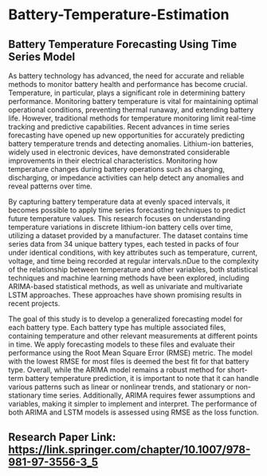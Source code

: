 # Battery-Temperature-Estimation

## Battery Temperature Forecasting Using Time Series Model

As battery technology has advanced, the need for accurate and reliable methods to monitor battery health and performance has become crucial. Temperature, in particular, plays a significant role in determining battery performance. Monitoring battery temperature is vital for maintaining optimal operational conditions, preventing thermal runaway, and extending battery life. However, traditional methods for temperature monitoring limit real-time tracking and predictive capabilities. Recent advances in time series forecasting have opened up new opportunities for accurately predicting battery temperature trends and detecting anomalies. Lithium-ion batteries, widely used in electronic devices, have demonstrated considerable improvements in their electrical characteristics. Monitoring how temperature changes during battery operations such as charging, discharging, or impedance activities can help detect any anomalies and reveal patterns over time. 

By capturing battery temperature data at evenly spaced intervals, it becomes possible to apply time series forecasting techniques to predict future temperature values. This research focuses on understanding temperature variations in discrete lithium-ion battery cells over time, utilizing a dataset provided by a manufacturer. The dataset contains time series data from 34 unique battery types, each tested in packs of four under identical conditions, with key attributes such as temperature, current, voltage, and time being recorded at regular intervals.nDue to the complexity of the relationship between temperature and other variables, both statistical techniques and machine learning methods have been explored, including ARIMA-based statistical methods, as well as univariate and multivariate LSTM approaches. These approaches have shown promising results in recent projects.

The goal of this study is to develop a generalized forecasting model for each battery type. Each battery type has multiple associated files, containing temperature and other relevant measurements at different points in time. We apply forecasting models to these files and evaluate their performance using the Root Mean Square Error (RMSE) metric. The model with the lowest RMSE for most files is deemed the best fit for that battery type. Overall, while the ARIMA model remains a robust method for short-term battery temperature prediction, it is important to note that it can handle various patterns such as linear or nonlinear trends, and stationary or non-stationary time series. Additionally, ARIMA requires fewer assumptions and variables, making it simpler to implement and interpret. The performance of both ARIMA and LSTM models is assessed using RMSE as the loss function.

## Research Paper Link: https://link.springer.com/chapter/10.1007/978-981-97-3556-3_5
